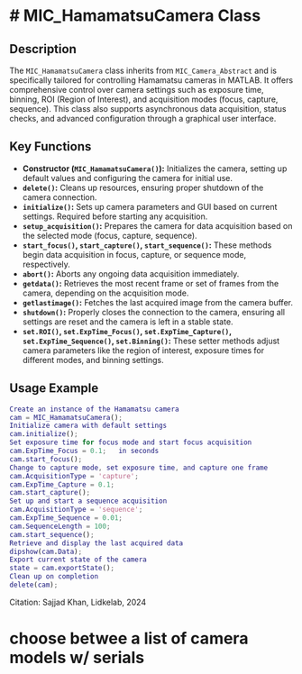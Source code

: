 # # MIC_HamamatsuCamera Class
## Description
The `MIC_HamamatsuCamera` class inherits from `MIC_Camera_Abstract` and is specifically tailored for
controlling Hamamatsu cameras in MATLAB. It offers comprehensive control over camera settings such as exposure time,
binning, ROI (Region of Interest), and acquisition modes (focus, capture, sequence). This class also supports
asynchronous data acquisition, status checks, and advanced configuration through a graphical user interface.
## Key Functions
- **Constructor (`MIC_HamamatsuCamera()`):** Initializes the camera, setting up default values and configuring the camera for initial use.
- **`delete()`:** Cleans up resources, ensuring proper shutdown of the camera connection.
- **`initialize()`:** Sets up camera parameters and GUI based on current settings. Required before starting any acquisition.
- **`setup_acquisition()`:** Prepares the camera for data acquisition based on the selected mode (focus, capture, sequence).
- **`start_focus()`, `start_capture()`, `start_sequence()`:** These methods begin data acquisition in focus, capture, or sequence mode, respectively.
- **`abort()`:** Aborts any ongoing data acquisition immediately.
- **`getdata()`:** Retrieves the most recent frame or set of frames from the camera, depending on the acquisition mode.
- **`getlastimage()`:** Fetches the last acquired image from the camera buffer.
- **`shutdown()`:** Properly closes the connection to the camera, ensuring all settings are reset and the camera is left in a stable state.
- **`set.ROI()`, `set.ExpTime_Focus()`, `set.ExpTime_Capture()`, `set.ExpTime_Sequence()`, `set.Binning()`:** These setter methods adjust camera parameters like the region of interest, exposure times for different modes, and binning settings.
## Usage Example
```matlab
Create an instance of the Hamamatsu camera
cam = MIC_HamamatsuCamera();
Initialize camera with default settings
cam.initialize();
Set exposure time for focus mode and start focus acquisition
cam.ExpTime_Focus = 0.1;   in seconds
cam.start_focus();
Change to capture mode, set exposure time, and capture one frame
cam.AcquisitionType = 'capture';
cam.ExpTime_Capture = 0.1;
cam.start_capture();
Set up and start a sequence acquisition
cam.AcquisitionType = 'sequence';
cam.ExpTime_Sequence = 0.01;
cam.SequenceLength = 100;
cam.start_sequence();
Retrieve and display the last acquired data
dipshow(cam.Data);
Export current state of the camera
state = cam.exportState();
Clean up on completion
delete(cam);
```
Citation: Sajjad Khan, Lidkelab, 2024
# choose betwee a list of camera models w/ serials
